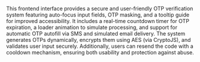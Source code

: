 This frontend interface provides a secure and user-friendly OTP verification system featuring auto-focus input fields, OTP masking, and a tooltip guide for improved accessibility. It includes a real-time countdown timer for OTP expiration, a loader animation to simulate processing, and support for automatic OTP autofill via SMS and simulated email delivery. The system generates OTPs dynamically, encrypts them using AES (via CryptoJS), and validates user input securely. Additionally, users can resend the code with a cooldown mechanism, ensuring both usability and protection against abuse.
